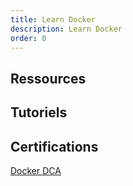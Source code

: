 ```yaml
---
title: Learn Docker
description: Learn Docker
order: 0
---
```


## Ressources
    
## Tutoriels
    
## Certifications

[Docker DCA](https://store.mirantis.com/product/docker-certified-associate-dca/)

